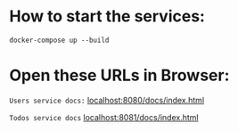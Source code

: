 # How to start the services:

```shell script
docker-compose up --build
```

# Open these URLs in Browser:
`Users service docs:` 
<a href="http://localhost:8080/docs/index.html" target="_blank">localhost:8080/docs/index.html</a>

`Todos service docs`
<a href="http://localhost:8080/docs/index.html" target="_blank">localhost:8081/docs/index.html</a>

